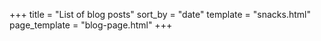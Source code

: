 +++
title = "List of blog posts"
sort_by = "date"
template = "snacks.html"
page_template = "blog-page.html"
+++